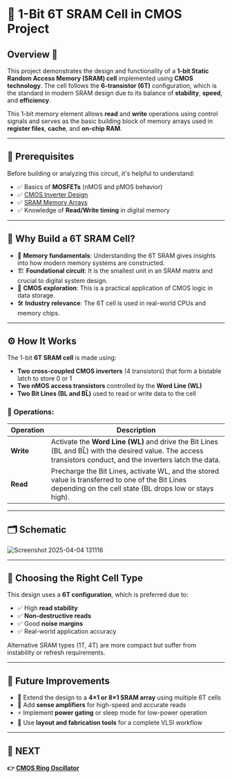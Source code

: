 # 🧠 1-Bit 6T SRAM Cell in CMOS Project  

## Overview 🧩  
This project demonstrates the design and functionality of a **1-bit Static Random Access Memory (SRAM) cell** implemented using **CMOS technology**. The cell follows the **6-transistor (6T)** configuration, which is the standard in modern SRAM design due to its balance of **stability**, **speed**, and **efficiency**.

This 1-bit memory element allows **read** and **write** operations using control signals and serves as the basic building block of memory arrays used in **register files**, **cache**, and **on-chip RAM**.

---

## 📌 Prerequisites  
Before building or analyzing this circuit, it's helpful to understand:  
- ✅ Basics of **MOSFETs** (nMOS and pMOS behavior)  
- ✅ [CMOS Inverter Design](../../Digital_Circuit/Logic_Gates/CMOS_Logic_Gates/CMOS_NOT_Gate)  
- ✅ [SRAM Memory Arrays](../../Digital_Circuit/Memory_Circuit/RAM)  
- ✅ Knowledge of **Read/Write timing** in digital memory  

---

## 🧠 Why Build a 6T SRAM Cell?  
- 🔬 **Memory fundamentals**: Understanding the 6T SRAM gives insights into how modern memory systems are constructed.  
- 🏗️ **Foundational circuit**: It is the smallest unit in an SRAM matrix and crucial to digital system design.  
- 🧪 **CMOS exploration**: This is a practical application of CMOS logic in data storage.  
- 🛠️ **Industry relevance**: The 6T cell is used in real-world CPUs and memory chips.  

---

## ⚙️ How It Works  

The 1-bit **6T SRAM cell** is made using:  
- **Two cross-coupled CMOS inverters** (4 transistors) that form a bistable latch to store 0 or 1  
- **Two nMOS access transistors** controlled by the **Word Line (WL)**  
- **Two Bit Lines (BL and BL̅)** used to read or write data to the cell

### 🧾 Operations:

| Operation | Description |
|----------|-------------|
| **Write** | Activate the **Word Line (WL)** and drive the Bit Lines (BL and BL̅) with the desired value. The access transistors conduct, and the inverters latch the data. |
| **Read** | Precharge the Bit Lines, activate WL, and the stored value is transferred to one of the Bit Lines depending on the cell state (BL drops low or stays high). |

---

## 🗂️ Schematic  

![Screenshot 2025-04-04 131116](https://github.com/user-attachments/assets/0646a97d-15c2-4d2c-a5d6-8c3409e8bcec)

---

## 📐 Choosing the Right Cell Type  

This design uses a **6T configuration**, which is preferred due to:  
- ✅ High **read stability**  
- ✅ **Non-destructive reads**  
- ✅ Good **noise margins**  
- ✅ Real-world application accuracy  

Alternative SRAM types (1T, 4T) are more compact but suffer from instability or refresh requirements.

---

## 🔮 Future Improvements  
- 🔁 Extend the design to a **4×1 or 8×1 SRAM array** using multiple 6T cells  
- 🧱 Add **sense amplifiers** for high-speed and accurate reads  
- ⚡ Implement **power gating** or sleep mode for low-power operation  
- 🧪 Use **layout and fabrication tools** for a complete VLSI workflow  

---

## 🔹 NEXT  
**👉 [CMOS Ring Oscillator](../Ring_Oscillator)**  
